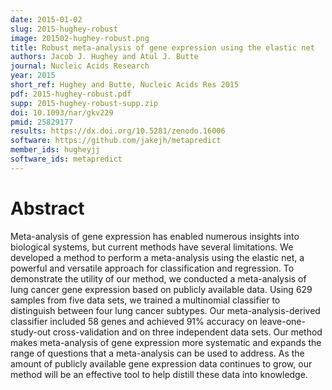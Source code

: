 ```yaml
---
date: 2015-01-02
slug: 2015-hughey-robust
image: 201502-hughey-robust.png
title: Robust meta-analysis of gene expression using the elastic net
authors: Jacob J. Hughey and Atul J. Butte
journal: Nucleic Acids Research
year: 2015
short_ref: Hughey and Butte, Nucleic Acids Res 2015
pdf: 2015-hughey-robust.pdf
supp: 2015-hughey-robust-supp.zip
doi: 10.1093/nar/gkv229
pmid: 25829177
results: https://dx.doi.org/10.5281/zenodo.16006
software: https://github.com/jakejh/metapredict
member_ids: hugheyjj
software_ids: metapredict
---
```


# Abstract

Meta-analysis of gene expression has enabled numerous insights into biological systems, but current methods have several limitations. We developed a method to perform a meta-analysis using the elastic net, a powerful and versatile approach for classification and regression. To demonstrate the utility of our method, we conducted a meta-analysis of lung cancer gene expression based on publicly available data. Using 629 samples from five data sets, we trained a multinomial classifier to distinguish between four lung cancer subtypes. Our meta-analysis-derived classifier included 58 genes and achieved 91% accuracy on leave-one-study-out cross-validation and on three independent data sets. Our method makes meta-analysis of gene expression more systematic and expands the range of questions that a meta-analysis can be used to address. As the amount of publicly available gene expression data continues to grow, our method will be an effective tool to help distill these data into knowledge.
